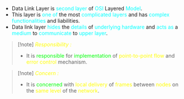 - Data Link Layer is <span style="color:#00ffff">second layer</span> of <span style="color:#00ffff">OSI</span> Layered <span style="color:#00ffff">Model</span>.
- This layer is <span style="color:#00ffff">one of</span> the most <span style="color:#00ffff">complicated layers</span> and has <span style="color:#00ffff">complex functionalities</span> and liabilities.
- Data link layer <span style="color:#00ffff">hides</span> the <span style="color:#00ffff">details</span> of <span style="color:#00ffff">underlying hardware</span> and <span style="color:#00ffff">acts as</span> a <span style="color:#00ffff">medium</span> to <span style="color:#00ffff">communicate</span> to <span style="color:#00ffff">upper layer</span>.

>[!note] *<span style="color:#fffd01">Responsibility :</span>* 
>- It is <span style="color:#01ff07">responsible</span> for <span style="color:#01ff07">implementation</span> of <span style="color:#fffd01">point-to-point flow</span> and <span style="color:#fffd01">error control</span> mechanism.

>[!note] *<span style="color:#fffd01">Concern :</span>*
>- It is <span style="color:#01ff07">concerned</span> with <span style="color:#fffd01">local delivery</span> of <span style="color:#fffd01">frames</span> between <span style="color:#fffd01">nodes</span> on the <span style="color:#fffd01">same level</span> of the <span style="color:#fffd01">network</span>.